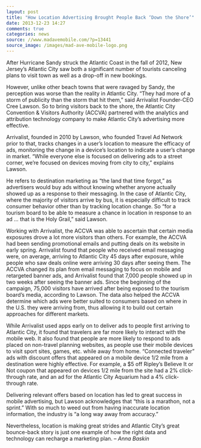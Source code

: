 ```yaml
---
layout: post
title: "How Location Advertising Brought People Back ‘Down the Shore’"
date: 2013-12-23 14:27
comments: true
categories: news
source: //www.madavemobile.com/?p=13441
source_image: /images/mad-ave-mobile-logo.png
---
```


After Hurricane Sandy struck the Atlantic Coast in the fall of 2012, New Jersey’s Atlantic City saw both a significant number of tourists canceling plans to visit town as well as a drop-off in new bookings.

However, unlike other beach towns that were ravaged by Sandy, the perception was worse than the reality in Atlantic City. “They had more of a storm of publicity than the storm that hit them,” said Arrivalist Founder-CEO Cree Lawson. So to bring visitors back to the shore, the Atlantic City Convention & Visitors Authority (ACCVA) partnered with the analytics and attribution technology company to make Atlantic City’s advertising more effective.


Arrivalist, founded in 2010 by Lawson, who founded Travel Ad Network prior to that, tracks changes in a user’s location to measure the efficacy of ads, monitoring the change in a device’s location to indicate a user’s change in market. “While everyone else is focused on delivering ads to a street corner, we’re focused on devices moving from city to city,” explains Lawson.

He refers to destination marketing as “the land that time forgot,” as advertisers would buy ads without knowing whether anyone actually showed up as a response to their messaging. In the case of Atlantic City, where the majority of visitors arrive by bus, it is especially difficult to track consumer behavior other than by tracking location change. So “for a tourism board to be able to measure a chance in location in response to an ad … that is the Holy Grail,” said Lawson.

Working with Arrivalist, the ACCVA was able to ascertain that certain media exposures drove a lot more visitors than others. For example, the ACCVA had been sending promotional emails and putting deals on its website in early spring. Arrivalist found that people who received email messaging were, on average, arriving to Atlantic City 45 days after exposure, while people who saw deals online were arriving 30 days after seeing them. The ACCVA changed its plan from email messaging to focus on mobile and retargeted banner ads, and Arrivalist found that 7,000 people showed up in two weeks after seeing the banner ads. Since the beginning of the campaign, 75,000 visitors have arrived after being exposed to the tourism board’s media, according to Lawson. The data also helped the ACCVA determine which ads were better suited to consumers based on where in the U.S. they were arriving from, thus allowing it to build out certain approaches for different markets.

While Arrivalist used apps early on to deliver ads to people first arriving to Atlantic City, it found that travelers are far more likely to interact with the mobile web. It also found that people are more likely to respond to ads placed on non-travel planning websites, as people use their mobile devices to visit sport sites, games, etc. while away from home. “Connected traveler” ads with discount offers that appeared on a mobile device 1/2 mile from a destination were highly effective. For example, a $5 off Ripley’s Believe It or Not coupon that appeared on devices 1/2 mile from the site had a 2% click-through rate, and an ad for the Atlantic City Aquarium had a 4% click-through rate.

Delivering relevant offers based on location has led to great success in mobile advertising, but Lawson acknowledges that “this is a marathon, not a sprint.” With so much to weed out from having inaccurate location information, the industry is “a long way away from accuracy.”

Nevertheless, location is making great strides and Atlantic City’s great bounce-back story is just one example of how the right data and technology can recharge a marketing plan. – *Anna Baskin*